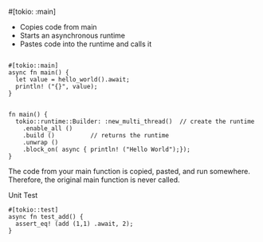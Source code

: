 

#[tokio: :main]
- Copies code from main
- Starts an asynchronous runtime
- Pastes code into the runtime and calls it

```

#[tokio::main]
async fn main() {
  let value = hello_world().await;
  println! ("{}", value);
}


fn main() {
  tokio::runtime::Builder: :new_multi_thread()  // create the runtime
    .enable_all ()
    .build ()          // returns the runtime
    .unwrap ()
    .block_on( async { println! ("Hello World");});
}
```
The code from your main function is copied, pasted, and run somewhere. 
Therefore, the original main function is never called.


Unit Test
```
#[tokio::test]
async fn test_add() {
  assert_eq! (add (1,1) .await, 2);
}
```